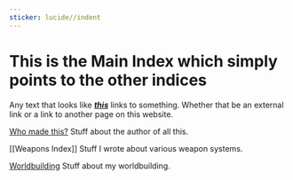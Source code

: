 ```yaml
---
sticker: lucide//indent
---
```

# This is the Main Index which simply points to the other indices

Any text that looks like [***this***](https://www.merriam-webster.com/dictionary/example) links to something. Whether that be an external link or a link to another page on this website.

[Who made this?](Who%20Am%20I) Stuff about the author of all this.

[[Weapons Index]] Stuff I wrote about various weapon systems.

[Worldbuilding](Vedenia%20Index) Stuff about my worldbuilding.